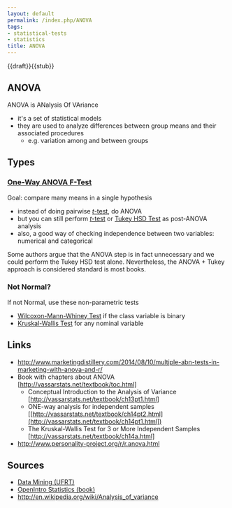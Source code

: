 ```yaml
---
layout: default
permalink: /index.php/ANOVA
tags:
- statistical-tests
- statistics
title: ANOVA
---
```

{{draft}}{{stub}}

## ANOVA
ANOVA is ANalysis Of VAriance
- it's a set of statistical models 
- they are used to analyze differences between group means and their associated procedures
  - e.g. variation among and between groups 


## Types
### [One-Way ANOVA F-Test](One-Way_ANOVA_F-Test)
Goal: compare many means in a single hypothesis 
- instead of doing pairwise [$t$-test](t-tests), do ANOVA
- but you can still perform [$t$-test](t-tests) or [Tukey HSD Test](Tukey_HSD_Test) as post-ANOVA analysis
- also, a good way of checking independence between two variables: numerical and categorical 

Some authors argue that the ANOVA step is in fact unnecessary and we could perform the Tukey HSD test alone. Nevertheless, the ANOVA + Tukey approach is considered standard is most books.


### Not Normal?
If not Normal, use these non-parametric tests
- [Wilcoxon-Mann-Whiney Test](Wilcoxon-Mann-Whiney_Test) if the class variable is binary 
- [Kruskal-Wallis Test](Kruskal-Wallis_Test) for any nominal variable 


## Links
- http://www.marketingdistillery.com/2014/08/10/multiple-abn-tests-in-marketing-with-anova-and-r/
- Book with chapters about ANOVA [http://vassarstats.net/textbook/toc.html]
  - Conceptual Introduction to the Analysis of Variance [http://vassarstats.net/textbook/ch13pt1.html]
  - ONE-way analysis for independent samples [[http://vassarstats.net/textbook/ch14pt2.html](http://vassarstats.net/textbook/ch14pt1.html])
  - The Kruskal-Wallis Test for 3 or More Independent Samples [http://vassarstats.net/textbook/ch14a.html]
- http://www.personality-project.org/r/r.anova.html


## Sources
- [Data Mining (UFRT)](Data_Mining_(UFRT))
- [OpenIntro Statistics (book)](OpenIntro_Statistics_(book))
- http://en.wikipedia.org/wiki/Analysis_of_variance
